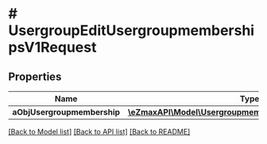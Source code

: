 # # UsergroupEditUsergroupmembershipsV1Request

## Properties

Name | Type | Description | Notes
------------ | ------------- | ------------- | -------------
**aObjUsergroupmembership** | [**\eZmaxAPI\Model\UsergroupmembershipRequestCompound[]**](UsergroupmembershipRequestCompound.md) |  |

[[Back to Model list]](../../README.md#models) [[Back to API list]](../../README.md#endpoints) [[Back to README]](../../README.md)

